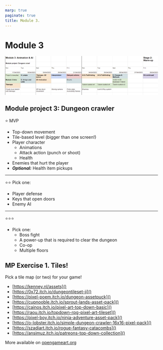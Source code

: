 ```yaml
---
marp: true
paginate: true
title: Module 3.
---
```

<!-- headingDivider: 3 -->
<!-- class: invert -->
# Module 3

<!-- ## Module 3 Schedule

| Day 1 | Day 2 | Day 3 | Day 4 | Day 5 |
|-------|-------|-------|-------|-------|
| 25.4. MA | 26.4. TI | 27.4. KE | 28.4. TO | 29.4. PE |
| UC: [Tilemaps](unity-cookbook/tilemaps.md) | P0: [Game Programming](programming/0-game-programming.md) | AI & Pathfinding | [Particle system](unity-cookbook/particle-system.md) |  Playtesting????? |
| UC: [2D animation](unity-cookbook/2d-animation.md)  | P2: [Lists and Loops](programming/2-lists-loops.md) | M0: [Useful math](math/0-mathf.md) | | Wrap-up?????? | -->

![](imgs/stage1-module3.png)

## Module project 3: Dungeon crawler
<!-- _backgroundColor: #257179 -->

⭐ MVP
  * Top-down movement
  * Tile-based level (bigger than one screen!)
  * Player character
    * Animations
    * Attack action (punch or shoot)
    * Health
  * Enemies that hurt the player
* ***Optional:*** Health item pickups 

---

<!-- _backgroundColor: #257179 -->
⭐⭐
Pick one:
* Player defense
* Keys that open doors
* Enemy AI

---

<!-- _backgroundColor: #257179 -->
⭐⭐⭐
* Pick one:
  * Boss fight
  * A power-up that is required to clear the dungeon
  * Co-op
  * Multiple floors

## MP Exercise 1. Tiles!
<!-- _backgroundColor: #257179 -->

Pick a tile map (or two) for your game!

* [https://kenney.nl/assets]()
* [https://0x72.itch.io/dungeontileset-ii]()
* [https://pixel-poem.itch.io/dungeon-assetpuck]()
* [https://cupnooble.itch.io/sprout-lands-asset-pack]()
* [https://cainos.itch.io/pixel-art-top-down-basic]()
* [https://raou.itch.io/topdown-rpg-pixel-art-tileset]()
* [https://pixel-boy.itch.io/ninja-adventure-asset-pack]()
* [https://o-lobster.itch.io/simple-dungeon-crawler-16x16-pixel-pack]()
* [https://szadiart.itch.io/rogue-fantasy-catacombs]()
* [https://ansimuz.itch.io/patreons-top-down-collection]()

More available on [opengameart.org](https://opengameart.org/)